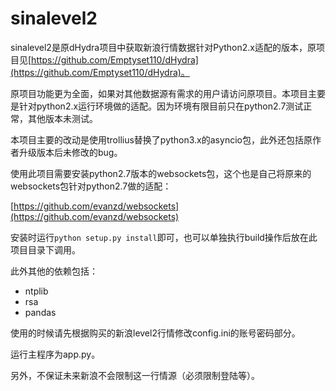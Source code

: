 # sinalevel2

sinalevel2是原dHydra项目中获取新浪行情数据针对Python2.x适配的版本，原项目见[https://github.com/Emptyset110/dHydra](https://github.com/Emptyset110/dHydra)。

原项目功能更为全面，如果对其他数据源有需求的用户请访问原项目。本项目主要是针对python2.x运行环境做的适配。因为环境有限目前只在python2.7测试正常，其他版本未测试。

本项目主要的改动是使用trollius替换了python3.x的asyncio包，此外还包括原作者升级版本后未修改的bug。

使用此项目需要安装python2.7版本的websockets包，这个也是自己将原来的websockets包针对python2.7做的适配：

[https://github.com/evanzd/websockets](https://github.com/evanzd/websockets)

安装时运行`python setup.py install`即可，也可以单独执行build操作后放在此项目目录下调用。

此外其他的依赖包括：

- ntplib
- rsa
- pandas

使用的时候请先根据购买的新浪level2行情修改config.ini的账号密码部分。

运行主程序为app.py。

另外，不保证未来新浪不会限制这一行情源（必须限制登陆等）。
